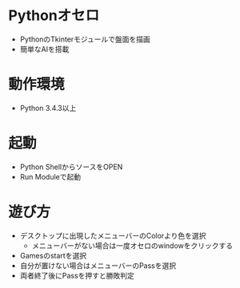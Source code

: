 # Pythonオセロ
* PythonのTkinterモジュールで盤面を描画
* 簡単なAIを搭載  
# 動作環境
* Python 3.4.3以上  
# 起動
* Python ShellからソースをOPEN
* Run Moduleで起動  
# 遊び方
* デスクトップに出現したメニューバーのColorより色を選択
    * メニューバーがない場合は一度オセロのwindowをクリックする
* Gamesのstartを選択
* 自分が置けない場合はメニューバーのPassを選択
* 両者終了後にPassを押すと勝敗判定
